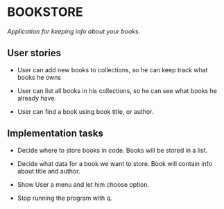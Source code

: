 # BOOKSTORE

_Application for keeping info about your books._

## User stories

* User can add new books to collections, so he can keep track what books he owns

* User can list all books in his collections, so he can see what books he already have.

* User can find a book using book title, or author.

## Implementation tasks

* Decide where to store books in code.
Books will be stored in a list.

* Decide what data for a book we want to store.
Book will contain info about title and author.

* Show User a menu and let him choose option.

* Stop running the program with q.
